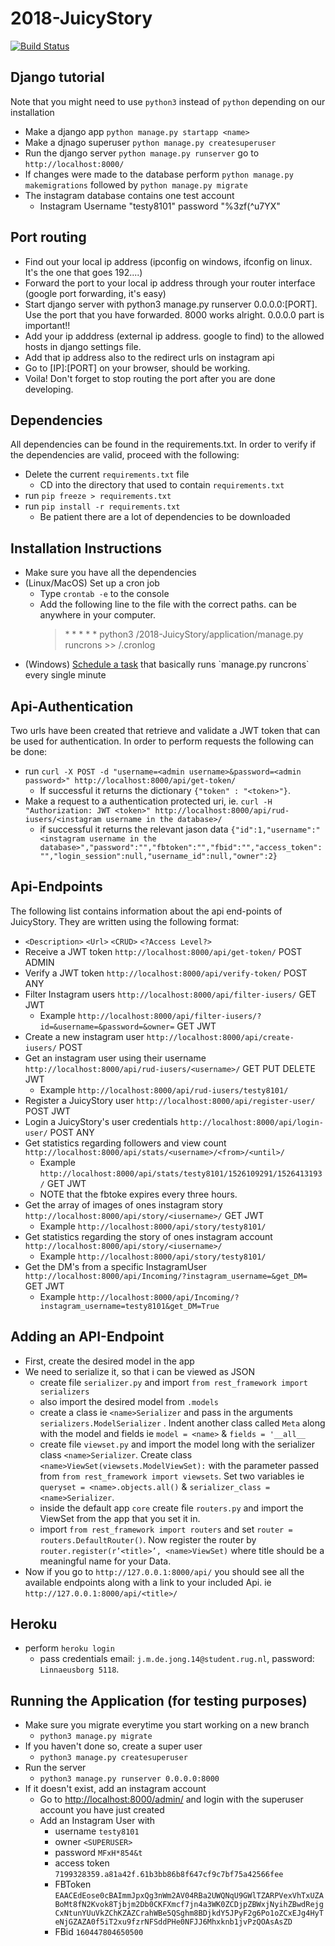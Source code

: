 # 2018-JuicyStory
[![Build Status](https://travis-ci.org/RUGSoftEng/2018-JuicyStory.svg?branch=v0.5)](https://travis-ci.org/RUGSoftEng/2018-JuicyStory)

## Django tutorial
Note that you might need to use `python3` instead of `python` depending on our installation
* Make a django app `python manage.py startapp <name>`
* Make a djnago superuser `python manage.py createsuperuser`
* Run the django server `python manage.py runserver` go to `http://localhost:8000/`
* If changes were made to the database perform `python manage.py makemigrations` followed by `python manage.py migrate`
* The instagram database contains one test account 
  * Instagram Username "testy8101" password "%3zf(^u7YX"

## Port routing
* Find out your local ip address (ipconfig on windows, ifconfig on linux. It's the one that goes 192....)
* Forward the port to your local ip address through your router interface (google port forwarding, it's easy)
* Start django server with python3 manage.py runserver 0.0.0.0:[PORT]. Use the port that you have forwarded. 8000 works alright. 0.0.0.0 part is important!!
* Add your ip adddress (external ip address. google to find) to the allowed hosts in django settings file.
* Add that ip address also to the redirect urls on instagram api
* Go to [IP]:[PORT] on your browser, should be working.
* Voila! Don't forget to stop routing the port after you are done developing.

## Dependencies
All dependencies can be found in the requirements.txt.
In order to verify if the dependencies are valid, proceed with the following:
* Delete the current `requirements.txt` file
  * CD into the directory that used to contain `requirements.txt`
* run `pip freeze > requirements.txt`
* run `pip install -r requirements.txt`
  * Be patient there are a lot of dependencies to be downloaded

## Installation Instructions
* Make sure you have all the dependencies
* (Linux/MacOS) Set up a cron job
  * Type `crontab -e` to the console
  * Add the following line to the file with the correct paths. <ANY PATH> can be anywhere in your computer.
    > \* * * * * python3 <PROJECT PATH>/2018-JuicyStory/application/manage.py runcrons >> <ANY PATH>/.cronlog
* (Windows) [Schedule a task](https://docs.microsoft.com/en-us/previous-versions/windows/it-pro/windows-server-2008-R2-and-2008/cc748993(v=ws.11)) that basically runs `manage.py runcrons` every single minute

## Api-Authentication
Two urls have been created that retrieve and validate a JWT token that can be used for authentication.
In order to perform requests the following can be done:
* run `curl -X POST -d "username=<admin username>&password=<admin password>" http://localhost:8000/api/get-token/` 
  * If successful it returns the dictionary `{"token" : "<token>"}`.
* Make a request to a authentication protected uri, ie. `curl -H "Authorization: JWT <token>" http://localhost:8000/api/rud-iusers/<instagram username in the database>/`
  * if successful it returns the relevant jason data `{"id":1,"username":"<instagram username in the database>","password":"","fbtoken":"","fbid":"","access_token":"","login_session":null,"username_id":null,"owner":2}`

## Api-Endpoints
The following list contains information about the api end-points of JuicyStory.
They are written using the following format:
* `<Description>` `<Url>` `<CRUD>` `<?Access Level?>`
* Receive a JWT token `http://localhost:8000/api/get-token/` POST ADMIN
* Verify a JWT token `http://localhost:8000/api/verify-token/` POST ANY
* Filter Instagram users `http://localhost:8000/api/filter-iusers/` GET JWT
  * Example `http://localhost:8000/api/filter-iusers/?id=&username=&password=&owner=` GET JWT
* Create a new instagram user `http://localhost:8000/api/create-iusers/` POST
* Get an instagram user using their username `http://localhost:8000/api/rud-iusers/<username>/` GET PUT DELETE JWT
  * Example  `http://localhost:8000/api/rud-iusers/testy8101/`
* Register a JuicyStory user `http://localhost:8000/api/register-user/` POST JWT
* Login a JuicyStory's user credentials `http://localhost:8000/api/login-user/` POST ANY
* Get statistics regarding followers and view count `http://localhost:8000/api/stats/<username>/<from>/<until>/`
  * Example `http://localhost:8000/api/stats/testy8101/1526109291/1526413193/` GET JWT
  * NOTE that the fbtoke expires every three hours.
* Get the array of images of ones instagram story `http://localhost:8000/api/story/<iusername>/` GET JWT
  * Example `http://localhost:8000/api/story/testy8101/`
* Get statistics regarding the story of ones instagram account `http://localhost:8000/api/story/<iusername>/`
  * Example `http://localhost:8000/api/story/testy8101/`
* Get the DM's from a specific InstagramUser `http://localhost:8000/api/Incoming/?instagram_username=&get_DM=` GET JWT
  * Example `http://localhost:8000/api/Incoming/?instagram_username=testy8101&get_DM=True`

## Adding an API-Endpoint
* First, create the desired model in the app
* We need to serialize it, so that i can be viewed as JSON
	* create file `serializer.py` and import `from rest_framework import serializers`
	* also import the desired model from `.models`
	* create a class ie `<name>Serializer` and pass in the arguments `serializers.ModelSerializer` . Indent another class called `Meta` along with the model and fields ie 	`model = <name>` & `fields = '__all__`
	* create file `viewset.py` and import the model long with the serializer class `<name>Serializer`. Create class `<name>ViewSet(viewsets.ModelViewSet):` with the parameter passed from `from rest_framework import viewsets`. Set two variables ie `queryset = <name>.objects.all()` & `serializer_class = <name>Serializer`.
	* inside the default app `core` create file `routers.py` and import the ViewSet from the app that you set it in.
	* import `from rest_framework import routers` and set `router = routers.DefaultRouter()`. Now register the router by `router.register(r’<title>’, <name>ViewSet)` where title should be a meaningful name for your Data.
* Now if you go to `http://127.0.0.1:8000/api/` you should see all the available endpoints along with a link to your included Api. ie `http://127.0.0.1:8000/api/<title>/`

## Heroku
* perform `heroku login`
  * pass credentials email: `j.m.de.jong.14@student.rug.nl`, password: `Linnaeusborg 5118`.

## Running the Application (for testing purposes)
* Make sure you migrate everytime you start working on a new branch
  * `python3 manage.py migrate`
* If you haven't done so, create a super user
  * `python3 manage.py createsuperuser`
* Run the server
  * `python3 manage.py runserver 0.0.0.0:8000`
* If it doesn't exist, add an instagram account 
  * Go to [http://localhost:8000/admin/](http://localhost:8000/admin/) and login with the superuser account you have just created
  * Add an Instagram User with 
    * username `testy8101`
    * owner `<SUPERUSER>` 
    * password `MFxH*854&t`
    * access token `7199328359.a81a42f.61b3bb86b8f647cf9c7bf75a42566fee`
    * FBToken `EAACEdEose0cBAImmJpxQg3nWm2AV04RBa2UWQNqU9GWlTZARPVexVhTxUZABoMt8fN2Kvok8Tjbjm2Db0CKFXmcf7jn4a3WK0ZCDjpZBWxjNyihZBwdRejgCxNtunYUuVkZChKZAZCrahWBe5QSghm8BDjkdY5JPyF2g6Po1oZCxEJg4HyTeNjGZAZA0f5iT2xu9fzrNFSddPHe0NFJJ6Mhxknb1jvPzQOAsAsZD`
    * FBid `160447804650500`

